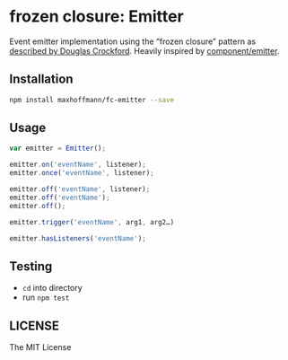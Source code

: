 frozen closure: Emitter
==========

Event emitter implementation using the “frozen closure” pattern as [described by Douglas Crockford](http://www.ustream.tv/recorded/46640057). Heavily inspired by [component/emitter](https://github.com/component/emitter).

Installation
------------

```bash
npm install maxhoffmann/fc-emitter --save
```

Usage
-----

```js
var emitter = Emitter();

emitter.on('eventName', listener);
emitter.once('eventName', listener);

emitter.off('eventName', listener);
emitter.off('eventName');
emitter.off();

emitter.trigger('eventName', arg1, arg2…)

emitter.hasListeners('eventName');
```

Testing
-------

- `cd` into directory
- run `npm test`

LICENSE
-------

The MIT License

